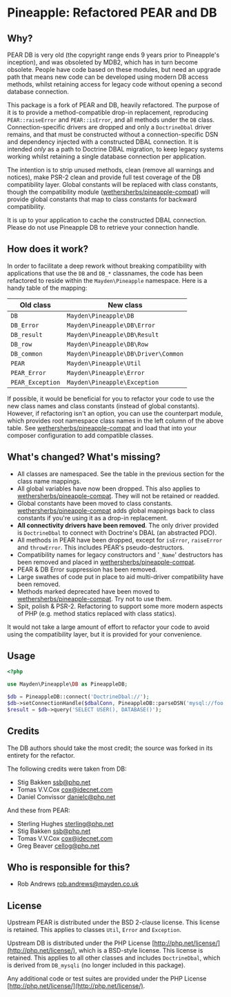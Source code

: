 # Pineapple: Refactored PEAR and DB

## Why?

PEAR DB is very old (the copyright range ends 9 years prior to Pineapple's inception), and was obsoleted by MDB2, which has in turn become obsolete. People have code based on these modules, but need an upgrade path that means new code can be developed using modern DB access methods, whilst retaining access for legacy code without opening a second database connection.

This package is a fork of PEAR and DB, heavily refactored. The purpose of it is to provide a method-compatible drop-in replacement, reproducing `PEAR::raiseError` and `PEAR::isError`, and all methods under the `DB` class. Connection-specific drivers are dropped and only a `DoctrineDbal` driver remains, and that must be constructed without a connection-specific DSN and dependency injected with a constructed DBAL connection. It is intended _only_ as a path to Doctrine DBAL migration, to keep legacy systems working whilst retaining a single database connection per application.

The intention is to strip unused methods, clean (remove all warnings and notices), make PSR-2 clean and provide full test coverage of the DB compatibility layer. Global constants will be replaced with class constants, though the compatibility module ([wethersherbs/pineapple-compat](https://github.com/wethersherbs/pineapple-compat)) will provide global constants that map to class constants for backward compatibility.

It is up to your application to cache the constructed DBAL connection. Please do not use Pineapple DB to retrieve your connection handle.

## How does it work?

In order to facilitate a deep rework without breaking compatibility with applications that use the `DB` and `DB_*` classnames, the code has been refactored to reside within the `Mayden\Pineapple` namespace. Here is a handy table of the mapping:

| Old class        | New class                           |
|------------------|-------------------------------------|
| `DB`             | `Mayden\Pineapple\DB`               |
| `DB_Error`       | `Mayden\Pineapple\DB\Error`         |
| `DB_result`      | `Mayden\Pineapple\DB\Result`        |
| `DB_row`         | `Mayden\Pineapple\DB\Row`           |
| `DB_common`      | `Mayden\Pineapple\DB\Driver\Common` |
| `PEAR`           | `Mayden\Pineapple\Util`             |
| `PEAR_Error`     | `Mayden\Pineapple\Error`            |
| `PEAR_Exception` | `Mayden\Pineapple\Exception`        |

If possible, it would be beneficial for you to refactor your code to use the new class names and class constants (instead of global constants). However, if refactoring isn't an option, you can use the counterpart module, which provides root namespace class names in the left column of the above table. See [wethersherbs/pineapple-compat](https://github.com/wethersherbs/pineapple-compat) and load that into your composer configuration to add compatible classes.

## What's changed? What's missing?

- All classes are namespaced. See the table in the previous section for the class name mappings.
- All global variables have now been dropped. This also applies to [wethersherbs/pineapple-compat](https://github.com/wethersherbs/pineapple-compat). They will not be retained or readded.
- Global constants have been moved to class constants. [wethersherbs/pineapple-compat](https://github.com/wethersherbs/pineapple-compat) adds global mappings back to class constants if you're using it as a drop-in replacement.
- **All connectivity drivers have been removed**. The only driver provided is `DoctrineDbal` to connect with Doctrine's DBAL (an abstracted PDO).
- All methods in PEAR have been dropped, except for `isError`, `raiseError` and `throwError`. This includes PEAR's pseudo-destructors.
- Compatibility names for legacy constructors and '`_Name`' destructors has been removed and placed in [wethersherbs/pineapple-compat](https://github.com/wethersherbs/pineapple-compat).
- PEAR & DB Error suppression has been removed.
- Large swathes of code put in place to aid multi-driver compatibility have been removed.
- Methods marked deprecated have been moved to [wethersherbs/pineapple-compat](https://github.com/wethersherbs/pineapple-compat). Try not to use them.
- Spit, polish & PSR-2. Refactoring to support some more modern aspects of PHP (e.g. method statics replaced with class statics).

It would not take a large amount of effort to refactor your code to avoid using the compatibility layer, but it is provided for your convenience.

## Usage

```php
<?php

use Mayden\Pineapple\DB as PineappleDB;

$db = PineappleDB::connect('DoctrineDbal://');
$db->setConnectionHandle($dbalConn, PineappleDB::parseDSN('mysql://foo:bar@dbhost/dbname');
$result = $db->query('SELECT USER(), DATABASE()');
```

## Credits

The DB authors should take the most credit; the source was forked in its entirety for the refactor.

The following credits were taken from DB:

* Stig Bakken [ssb@php.net](mailto:ssb@php.net)
* Tomas V.V.Cox [cox@idecnet.com](mailto:cox@idecnet.com)
* Daniel Convissor [danielc@php.net](mailto:danielc@php.net)

And these from PEAR:

* Sterling Hughes [sterling@php.net](mailto:sterling@php.net)
* Stig Bakken [ssb@php.net](mailto:ssb@php.net)
* Tomas V.V.Cox [cox@idecnet.com](mailto:cox@idecnet.com)
* Greg Beaver [cellog@php.net](mailto:cellog@php.net)

## Who is responsible for this?

* Rob Andrews [rob.andrews@mayden.co.uk](mailto:rob.andrews@mayden.co.uk)

## License

Upstream PEAR is distributed under the BSD 2-clause license. This license is retained. This applies to classes `Util`, `Error` and `Exception`.

Upstream DB is distributed under the PHP License [http://php.net/license/](http://php.net/license/), which is a BSD-style license. This license is retained. This applies to all other classes and includes `DoctrineDbal`, which is derived from `DB_mysqli` (no longer included in this package).

Any additional code or test suites are provided under the PHP License [http://php.net/license/](http://php.net/license/).
